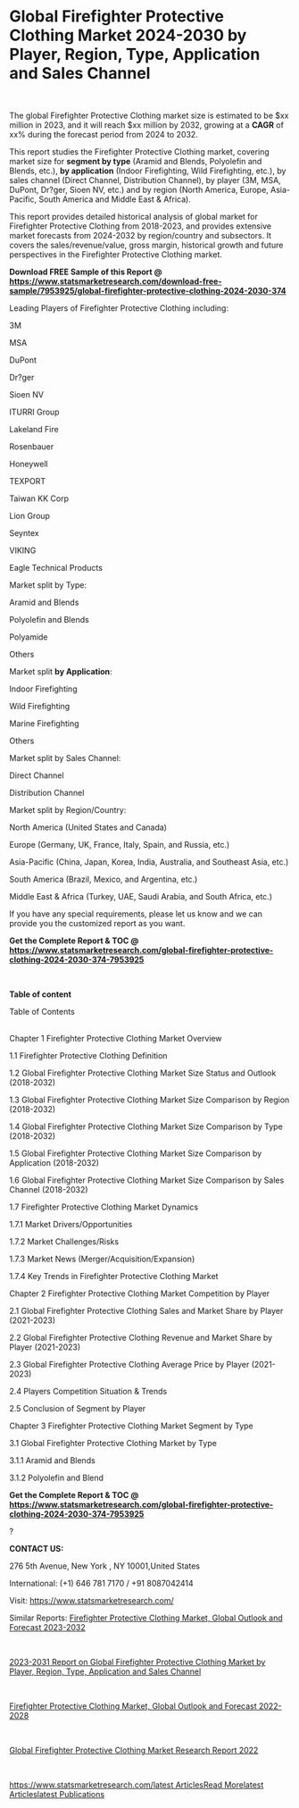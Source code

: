 <h1>Global Firefighter Protective Clothing Market 2024-2030 by Player, Region, Type, Application and Sales Channel</h1><br/><p>The global Firefighter Protective Clothing market size is estimated to be $xx million in 2023, and it will reach $xx million by 2032, growing at a <strong>CAGR</strong> of xx% during the forecast period from 2024 to 2032.</p>
 
 
 
 <p>This report studies the Firefighter Protective Clothing market, covering market size for <strong>segment by type</strong> (Aramid and Blends, Polyolefin and Blends, etc.), <strong>by application</strong> (Indoor Firefighting, Wild Firefighting, etc.), by sales channel (Direct Channel, Distribution Channel), by player (3M, MSA, DuPont, Dr?ger, Sioen NV, etc.) and by region (North America, Europe, Asia-Pacific, South America and Middle East & Africa).</p>
 
 
 
 <p>This report provides detailed historical analysis of global market for Firefighter Protective Clothing from 2018-2023, and provides extensive market forecasts from 2024-2032 by region/country and subsectors. It covers the sales/revenue/value, gross margin, historical growth and future perspectives in the Firefighter Protective Clothing market.</p>
 
 
 
 <p><strong>Download FREE Sample of this Report @ <a href="https://www.statsmarketresearch.com/download-free-sample/7953925/global-firefighter-protective-clothing-2024-2030-374">https://www.statsmarketresearch.com/download-free-sample/7953925/global-firefighter-protective-clothing-2024-2030-374</a></strong></p>
 
 
 
 <p>Leading Players of Firefighter Protective Clothing including:</p>
 
 
 
 <p>3M</p>
 
 
 
 <p>MSA</p>
 
 
 
 <p>DuPont</p>
 
 
 
 <p>Dr?ger</p>
 
 
 
 <p>Sioen NV</p>
 
 
 
 <p>ITURRI Group</p>
 
 
 
 <p>Lakeland Fire</p>
 
 
 
 <p>Rosenbauer</p>
 
 
 
 <p>Honeywell</p>
 
 
 
 <p>TEXPORT</p>
 
 
 
 <p>Taiwan KK Corp</p>
 
 
 
 <p>Lion Group</p>
 
 
 
 <p>Seyntex</p>
 
 
 
 <p>VIKING</p>
 
 
 
 <p>Eagle Technical Products</p>
 
 
 
 <p>Market split by Type:</p>
 
 
 
 <p>Aramid and Blends</p>
 
 
 
 <p>Polyolefin and Blends</p>
 
 
 
 <p>Polyamide</p>
 
 
 
 <p>Others</p>
 
 
 
 <p>Market split <strong>by Application</strong>:</p>
 
 
 
 <p>Indoor Firefighting</p>
 
 
 
 <p>Wild Firefighting</p>
 
 
 
 <p>Marine Firefighting</p>
 
 
 
 <p>Others</p>
 
 
 
 <p>Market split by Sales Channel:</p>
 
 
 
 <p>Direct Channel</p>
 
 
 
 <p>Distribution Channel</p>
 
 
 
 <p>Market split by Region/Country:</p>
 
 
 
 <p>North America (United States and Canada)</p>
 
 
 
 <p>Europe (Germany, UK, France, Italy, Spain, and Russia, etc.)</p>
 
 
 
 <p>Asia-Pacific (China, Japan, Korea, India, Australia, and Southeast Asia, etc.)</p>
 
 
 
 <p>South America (Brazil, Mexico, and Argentina, etc.)</p>
 
 
 
 <p>Middle East & Africa (Turkey, UAE, Saudi Arabia, and South Africa, etc.)</p>
 
 
 
 <p>If you have any special requirements, please let us know and we can provide you the customized report as you want.</p>
 
 
 
 <div><b>Get the Complete Report & TOC @ <a href="https://www.statsmarketresearch.com/global-firefighter-protective-clothing-2024-2030-374-7953925">https://www.statsmarketresearch.com/global-firefighter-protective-clothing-2024-2030-374-7953925</a></b></div>
 
 
 
 <p><br />
 
 <b>Table of content</b></p>
 
 
 
 <p>Table of Contents<br />
 
 <br />
 
 Chapter 1 Firefighter Protective Clothing Market Overview<br />
 
 1.1 Firefighter Protective Clothing Definition<br />
 
 1.2 Global Firefighter Protective Clothing Market Size Status and Outlook (2018-2032)<br />
 
 1.3 Global Firefighter Protective Clothing Market Size Comparison by Region (2018-2032)<br />
 
 1.4 Global Firefighter Protective Clothing Market Size Comparison by Type (2018-2032)<br />
 
 1.5 Global Firefighter Protective Clothing Market Size Comparison by Application (2018-2032)<br />
 
 1.6 Global Firefighter Protective Clothing Market Size Comparison by Sales Channel (2018-2032)<br />
 
 1.7 Firefighter Protective Clothing Market Dynamics<br />
 
 1.7.1 Market Drivers/Opportunities<br />
 
 1.7.2 Market Challenges/Risks<br />
 
 1.7.3 Market News (Merger/Acquisition/Expansion)<br />
 
 1.7.4 Key Trends in Firefighter Protective Clothing Market<br />
 
 Chapter 2 Firefighter Protective Clothing Market Competition by Player<br />
 
 2.1 Global Firefighter Protective Clothing Sales and Market Share by Player (2021-2023)<br />
 
 2.2 Global Firefighter Protective Clothing Revenue and Market Share by Player (2021-2023)<br />
 
 2.3 Global Firefighter Protective Clothing Average Price by Player (2021-2023)<br />
 
 2.4 Players Competition Situation & Trends<br />
 
 2.5 Conclusion of Segment by Player<br />
 
 Chapter 3 Firefighter Protective Clothing Market Segment by Type<br />
 
 3.1 Global Firefighter Protective Clothing Market by Type<br />
 
 3.1.1 Aramid and Blends<br />
 
 3.1.2 Polyolefin and Blend</p>
 
 
 
 <div><b>Get the Complete Report & TOC @ <a href="https://www.statsmarketresearch.com/global-firefighter-protective-clothing-2024-2030-374-7953925">https://www.statsmarketresearch.com/global-firefighter-protective-clothing-2024-2030-374-7953925</a></b></div>
 
 
 
 <p>? </p>
 
 
 
 <p><b>CONTACT US:</b><br />
 
 276 5th Avenue, New York , NY 10001,United States<br />
 
 International: (+1) 646 781 7170 / +91 8087042414<br />
 
 Visit: <a href="https://www.statsmarketresearch.com/">https://www.statsmarketresearch.com/</a><br />
 
 Similar Reports: <a href="https://www.statsmarketresearch.com/global-firefighter-protective-clothing-2024-2030-374-7953925">Firefighter Protective Clothing Market, Global Outlook and Forecast 2023-2032</a><br />
 
 <br />
 
 <a href="https://www.statsmarketresearch.com/global-firefighter-protective-clothing-2024-2030-374-7953925">2023-2031 Report on Global Firefighter Protective Clothing Market by Player, Region, Type, Application and Sales Channel</a><br />
 
 <br />
 
 <a href="https://www.statsmarketresearch.com/global-firefighter-protective-clothing-2024-2030-374-7953925">Firefighter Protective Clothing Market, Global Outlook and Forecast 2022-2028</a><br />
 
 <br />
 
 <a href="https://www.statsmarketresearch.com/global-firefighter-protective-clothing-2024-2030-374-7953925">Global Firefighter Protective Clothing Market Research Report 2022</a><br />
 
 <br />
 
 <a href="https://gyeongbokgung.com">https://www.statsmarketresearch.com/</a><a href="https://hallyeomaritime.com">latest Articles</a><a href="https://jingwansa.com">Read More</a><a href="https://nguoiviet.jp/">latest Articles</a><a href="https://www.intelmarketresearch.com/">latest Publications</a></p>